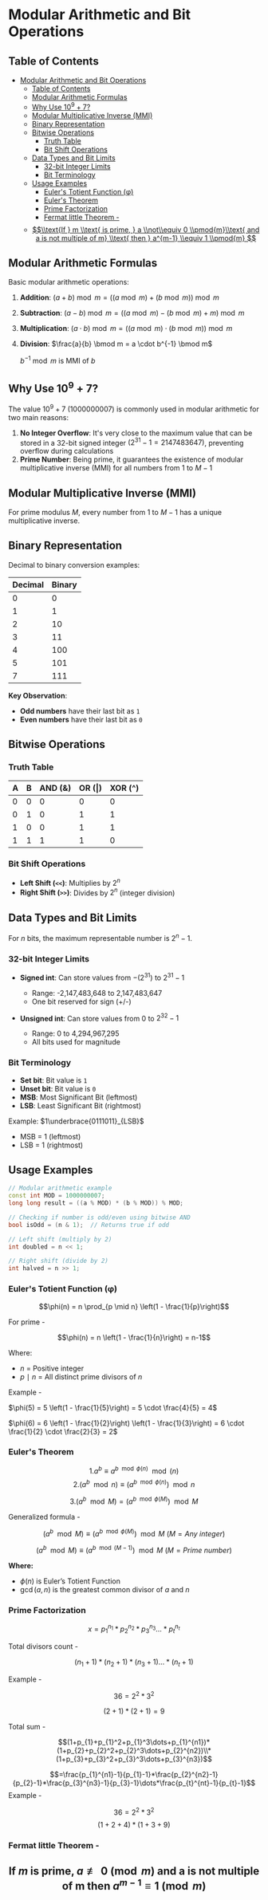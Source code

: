 # Modular Arithmetic and Bit Operations

## Table of Contents
- [Modular Arithmetic and Bit Operations](#modular-arithmetic-and-bit-operations)
  - [Table of Contents](#table-of-contents)
  - [Modular Arithmetic Formulas](#modular-arithmetic-formulas)
  - [Why Use $10^9 + 7$?](#why-use-109--7)
  - [Modular Multiplicative Inverse (MMI)](#modular-multiplicative-inverse-mmi)
  - [Binary Representation](#binary-representation)
  - [Bitwise Operations](#bitwise-operations)
    - [Truth Table](#truth-table)
    - [Bit Shift Operations](#bit-shift-operations)
  - [Data Types and Bit Limits](#data-types-and-bit-limits)
    - [32-bit Integer Limits](#32-bit-integer-limits)
    - [Bit Terminology](#bit-terminology)
  - [Usage Examples](#usage-examples)
    - [Euler's Totient Function (φ)](#eulers-totient-function-φ)
    - [Euler's Theorem](#eulers-theorem)
    - [Prime Factorization](#prime-factorization)
    - [Fermat little  Theorem -](#fermat-little--theorem--)
  - [$$\\text{If } m \\text{ is prime, } a \\not\\equiv 0 \\pmod{m}\\text{ and a is not multiple of m} \\text{ then } a^{m-1} \\equiv 1 \\pmod{m} $$](#textif--m-text-is-prime--a-notequiv-0-pmodmtext-and-a-is-not-multiple-of-m-text-then--am-1-equiv-1-pmodm-)

## Modular Arithmetic Formulas

Basic modular arithmetic operations:

1. **Addition**: $(a + b) \bmod m = ((a \bmod m) + (b \bmod m)) \bmod m$
2. **Subtraction**: $(a - b) \bmod m = ((a \bmod m) - (b \bmod m) + m) \bmod m$
3. **Multiplication**: $(a \cdot b) \bmod m = ((a \bmod m) \cdot (b \bmod m)) \bmod m$
4. **Division**: $\frac{a}{b} \bmod m = a \cdot b^{-1} \bmod m$ 
   
   $b^{-1} \bmod m$ is MMI of $b$

## Why Use $10^9 + 7$?

The value $10^9 + 7$ (1000000007) is commonly used in modular arithmetic for two main reasons:

1. **No Integer Overflow**: It's very close to the maximum value that can be stored in a 32-bit signed integer $(2^{31} - 1 = 2147483647)$, preventing overflow during calculations
2. **Prime Number**: Being prime, it guarantees the existence of modular multiplicative inverse (MMI) for all numbers from $1$ to $M-1$

## Modular Multiplicative Inverse (MMI)

For prime modulus $M$, every number from $1$ to $M-1$ has a unique multiplicative inverse.

## Binary Representation

Decimal to binary conversion examples:

| Decimal | Binary |
| ------- | ------ |
| 0       | 0      |
| 1       | 1      |
| 2       | 10     |
| 3       | 11     |
| 4       | 100    |
| 5       | 101    |
| 7       | 111    |

**Key Observation**: 
- **Odd numbers** have their last bit as `1`
- **Even numbers** have their last bit as `0`

## Bitwise Operations

### Truth Table

| A   | B   | AND (&) | OR (\|) | XOR (^) |
| --- | --- | ------- | ------- | ------- |
| 0   | 0   | 0       | 0       | 0       |
| 0   | 1   | 0       | 1       | 1       |
| 1   | 0   | 0       | 1       | 1       |
| 1   | 1   | 1       | 1       | 0       |

### Bit Shift Operations

- **Left Shift (`<<`)**: Multiplies by $2^n$
- **Right Shift (`>>`)**: Divides by $2^n$ (integer division)

## Data Types and Bit Limits

For $n$ bits, the maximum representable number is $2^n - 1$.

### 32-bit Integer Limits

- **Signed int**: Can store values from $-(2^{31})$ to $2^{31} - 1$
  - Range: -2,147,483,648 to 2,147,483,647
  - One bit reserved for sign (+/-)

- **Unsigned int**: Can store values from $0$ to $2^{32} - 1$
  - Range: 0 to 4,294,967,295
  - All bits used for magnitude

### Bit Terminology

- **Set bit**: Bit value is `1`
- **Unset bit**: Bit value is `0`
- **MSB**: Most Significant Bit (leftmost)
- **LSB**: Least Significant Bit (rightmost)

Example: $1\underbrace{0111011}_{LSB}$
- MSB = 1 (leftmost)
- LSB = 1 (rightmost)

## Usage Examples

```cpp
// Modular arithmetic example
const int MOD = 1000000007;
long long result = ((a % MOD) * (b % MOD)) % MOD;

// Checking if number is odd/even using bitwise AND
bool isOdd = (n & 1);  // Returns true if odd

// Left shift (multiply by 2)
int doubled = n << 1;

// Right shift (divide by 2)
int halved = n >> 1;
```
### Euler's Totient Function (φ)


$$\phi(n) = n \prod_{p \mid n} \left(1 - \frac{1}{p}\right)$$

For prime -

$$\phi(n) = n  \left(1 - \frac{1}{n}\right) = n-1$$

Where:  
- $n$ = Positive integer  
- $p$ $\mid$ $n$ = All distinct prime divisors of $n$

Example - 

$\phi(5) = 5 \left(1 - \frac{1}{5}\right) = 5 \cdot \frac{4}{5} = 4$

$\phi(6) = 6 \left(1 - \frac{1}{2}\right) \left(1 - \frac{1}{3}\right) = 6 \cdot \frac{1}{2} \cdot \frac{2}{3} = 2$

### Euler's Theorem

$$1.a^{b} \equiv a^{b\mod\phi(n)} \mod(n)$$
$$2.(a^{b}\mod n) \equiv (a^{b\mod\phi(n)})\mod n$$ 
 
$$3.(a^{b}\mod M)=(a^{b\mod\phi(M)})\mod M$$

Generalized formula -

$$(a^{b}\mod M) \equiv (a^{b\mod\phi(M)})\mod M  \ (M = Any \ integer)$$

$$(a^{b}\mod M) \equiv (a^{b\mod(M-1)})\mod M  \ (M = Prime \ number)$$




**Where:**  
- $\phi(n)$ is Euler’s Totient Function  
- $\gcd(a, n)$ is the greatest common divisor of $a$ and $n$

### Prime Factorization 

$$x=p_{1}^{n_{1}}*p_{2}^{n_{2}}*p_{3}^{n_{3}}\dots*p_{t}^{n_{t}}$$

Total divisors count - 

$$(n_{1}+1)*(n_{2}+1)*(n_{3}+1) \dots*(n_{t}+1)$$

Example -

$$36=2^{2}*3^{2}$$ 

$$(2+1)*(2+1)=9$$

Total sum -

$$(1+p_{1}+p_{1}^2+p_{1}^3\dots+p_{1}^{n1})*(1+p_{2}+p_{2}^2+p_{2}^3\dots+p_{2}^{n2})\\*(1+p_{3}+p_{3}^2+p_{3}^3\dots+p_{3}^{n3})$$

$$=\frac{p_{1}^{n1}-1}{p_{1}-1}*\frac{p_{2}^{n2}-1}{p_{2}-1}*\frac{p_{3}^{n3}-1}{p_{3}-1}\dots*\frac{p_{t}^{nt}-1}{p_{t}-1}$$
Example -

$$36=2^{2}*3^{2}$$ 
$$(1+2+4)*(1+3+9)$$

### Fermat little  Theorem -

$$\text{If } m \text{ is prime, } a \not\equiv 0 \pmod{m}\text{ and a is not multiple of m} \text{ then } a^{m-1} \equiv 1 \pmod{m} $$
---

